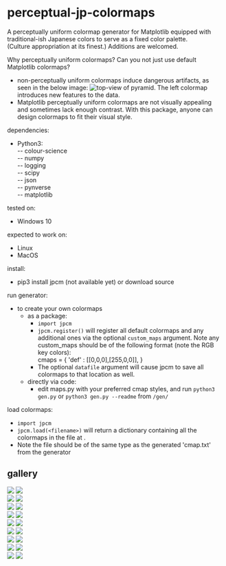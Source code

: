 
# perceptual-jp-colormaps  
  
A perceptually uniform colormap generator for Matplotlib equipped with traditional-ish Japanese colors to serve as a fixed color palette.   
(Culture appropriation at its finest.) Additions are welcomed.  

Why perceptually uniform colormaps? Can you not just use default Matplotlib colormaps?   
- non-perceptually uniform colormaps induce dangerous artifacts, as seen in the below image: ![top-view of pyramid](https://i.stack.imgur.com/JcTDb.png).
The left colormap introduces new features to the data.
- Matplotlib perceptually uniform colormaps are not visually appealing and sometimes lack enough contrast.
With this package, anyone can design colormaps to fit their visual style.

dependencies:  
- Python3:  
--	colour-science  
--	numpy  
--	logging  
--	scipy  
--	json  
--	pynverse  
--	matplotlib  
  
tested on:  
- Windows 10  
  
expected to work on:  
- Linux  
- MacOS  
  
install:
- pip3 install jpcm  (not available yet)
or download source

run generator:   
- to create your own colormaps 
   - as a package:  
       - `import jpcm` 
       - `jpcm.register()` will register all default colormaps and any additional ones via the optional `custom_maps` argument. 
        Note any custom_maps should be of the following format (note the RGB key colors):  
            cmaps = {
                'def' : [[0,0,0],[255,0,0]],
            }
       - The optional `datafile` argument will cause jpcm to save all colormaps to that location as well.
  - directly via code:
       - edit maps.py with your preferred cmap styles, and run `python3 gen.py` or `python3 gen.py --readme` from `/gen/`

load colormaps:
- `import jpcm`  
- `jpcm.load(<filename>)` will return a dictionary containing all the colormaps in the file at <filename>. 
- Note the file should be of the same type as the generated 'cmap.txt' from the generator


## gallery  

![](https://github.com/akhilsadam/perceptual-jp-colormaps/blob/master//maps/def.png?raw=true) ![](https://github.com/akhilsadam/perceptual-jp-colormaps/blob/master//maps/def_segmented.png?raw=true)  
![](https://github.com/akhilsadam/perceptual-jp-colormaps/blob/master//maps/ice.png?raw=true) ![](https://github.com/akhilsadam/perceptual-jp-colormaps/blob/master//maps/ice_segmented.png?raw=true)  
![](https://github.com/akhilsadam/perceptual-jp-colormaps/blob/master//maps/iron-ice.png?raw=true) ![](https://github.com/akhilsadam/perceptual-jp-colormaps/blob/master//maps/iron-ice_segmented.png?raw=true)  
![](https://github.com/akhilsadam/perceptual-jp-colormaps/blob/master//maps/water.png?raw=true) ![](https://github.com/akhilsadam/perceptual-jp-colormaps/blob/master//maps/water_segmented.png?raw=true)  
![](https://github.com/akhilsadam/perceptual-jp-colormaps/blob/master//maps/momiji.png?raw=true) ![](https://github.com/akhilsadam/perceptual-jp-colormaps/blob/master//maps/momiji_segmented.png?raw=true)  
![](https://github.com/akhilsadam/perceptual-jp-colormaps/blob/master//maps/sky.png?raw=true) ![](https://github.com/akhilsadam/perceptual-jp-colormaps/blob/master//maps/sky_segmented.png?raw=true)  
![](https://github.com/akhilsadam/perceptual-jp-colormaps/blob/master//maps/sunburst.png?raw=true) ![](https://github.com/akhilsadam/perceptual-jp-colormaps/blob/master//maps/sunburst_segmented.png?raw=true)  
![](https://github.com/akhilsadam/perceptual-jp-colormaps/blob/master//maps/flamingo.png?raw=true) ![](https://github.com/akhilsadam/perceptual-jp-colormaps/blob/master//maps/flamingo_segmented.png?raw=true)  
![](https://github.com/akhilsadam/perceptual-jp-colormaps/blob/master//maps/tree.png?raw=true) ![](https://github.com/akhilsadam/perceptual-jp-colormaps/blob/master//maps/tree_segmented.png?raw=true)